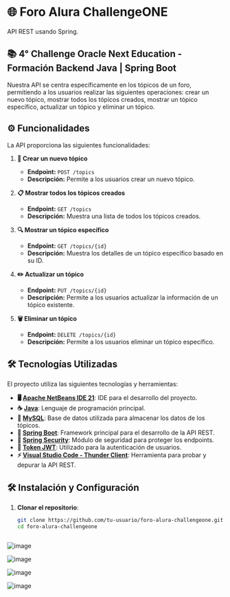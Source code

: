 # 🌐 Foro Alura ChallengeONE

API REST usando Spring.

## 📚 4° Challenge Oracle Next Education - Formación Backend Java | Spring Boot

Nuestra API se centra específicamente en los tópicos de un foro, permitiendo a los usuarios realizar las siguientes operaciones: crear un nuevo tópico, mostrar todos los tópicos creados, mostrar un tópico específico, actualizar un tópico y eliminar un tópico.

## ⚙️ Funcionalidades

La API proporciona las siguientes funcionalidades:

1. **📝 Crear un nuevo tópico**
   - **Endpoint:** `POST /topics`
   - **Descripción:** Permite a los usuarios crear un nuevo tópico.

2. **📋 Mostrar todos los tópicos creados**
   - **Endpoint:** `GET /topics`
   - **Descripción:** Muestra una lista de todos los tópicos creados.

3. **🔍 Mostrar un tópico específico**
   - **Endpoint:** `GET /topics/{id}`
   - **Descripción:** Muestra los detalles de un tópico específico basado en su ID.

4. **✏️ Actualizar un tópico**
   - **Endpoint:** `PUT /topics/{id}`
   - **Descripción:** Permite a los usuarios actualizar la información de un tópico existente.

5. **🗑️ Eliminar un tópico**
   - **Endpoint:** `DELETE /topics/{id}`
   - **Descripción:** Permite a los usuarios eliminar un tópico específico.

## 🛠️ Tecnologías Utilizadas

El proyecto utiliza las siguientes tecnologías y herramientas:

- **🖥️ [Apache NetBeans IDE 21](https://netbeans.apache.org/)**: IDE para el desarrollo del proyecto.
- **☕ [Java](https://www.oracle.com/java/)**: Lenguaje de programación principal.
- **🐬 [MySQL](https://www.mysql.com/)**: Base de datos utilizada para almacenar los datos de los tópicos.
- **🌱 [Spring Boot](https://spring.io/projects/spring-boot)**: Framework principal para el desarrollo de la API REST.
- **🔐 [Spring Security](https://spring.io/projects/spring-security)**: Módulo de seguridad para proteger los endpoints.
- **🔑 [Token JWT](https://jwt.io/)**: Utilizado para la autenticación de usuarios.
- **⚡ [Visual Studio Code - Thunder Client](https://marketplace.visualstudio.com/items?itemName=rangav.vscode-thunder-client)**: Herramienta para probar y depurar la API REST.

## 🛠️ Instalación y Configuración

1. **Clonar el repositorio**:
   ```sh
   git clone https://github.com/tu-usuario/foro-alura-challengeone.git
   cd foro-alura-challengeone



![image](https://github.com/JuanAstaiza/AulaChallenge_04_ForoHub/assets/60941887/53b6c44e-6afb-4d49-a353-ae907f58aaf8)


![image](https://github.com/JuanAstaiza/AulaChallenge_04_ForoHub/assets/60941887/d967b39d-c945-4164-b4a9-e612afcd6b08)

![image](https://github.com/JuanAstaiza/AulaChallenge_04_ForoHub/assets/60941887/47324ca6-df32-47ed-b588-5e9077173d75)

![image](https://github.com/JuanAstaiza/AulaChallenge_04_ForoHub/assets/60941887/2b820d8a-ad85-453c-96c9-138367b9ed09)






   
